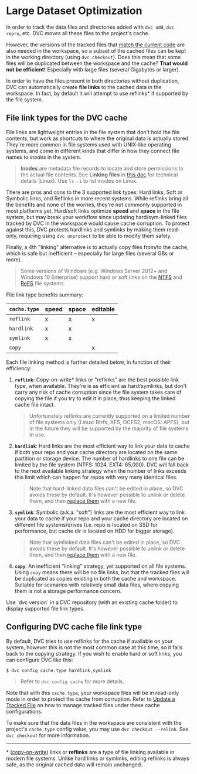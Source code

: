 # Large Dataset Optimization

In order to track the data files and directories added with `dvc add`,
`dvc repro`, etc. DVC moves all these files to the project's <abbr>cache</abbr>.

However, the versions of the tracked files that
[match the current code](/doc/user-guide/project-structure) are also needed in
the <abbr>workspace</abbr>, so a subset of the cached files can be kept in the
working directory (using `dvc checkout`). Does this mean that some files will be
duplicated between the workspace and the cache? **That would not be efficient!**
Especially with large files (several Gigabytes or larger).

In order to have the files present in both directories without duplication, DVC
can automatically create **file links** to the cached data in the workspace. In
fact, by default it will attempt to use reflinks\* if supported by the file
system.

## File link types for the DVC cache

File links are lightweight entries in the file system that don't hold the file
contents, but work as shortcuts to where the original data is actually stored.
They're more common in file systems used with UNIX-like operating systems, and
come in different kinds that differ in how they connect file names to _inodes_
in the system.

> **Inodes** are metadata file records to locate and store permissions to the
> actual file contents. See **Linking files** in
> [this doc](https://devconnected.com/understanding-hard-and-soft-links-on-linux)
> for technical details (Linux). Use `ls -i` to list inodes on Linux.

There are pros and cons to the 3 supported link types: Hard links, Soft or
Symbolic links, and Reflinks in more recent systems. While reflinks bring all
the benefits and none of the worries, they're not commonly supported in most
platforms yet. Hard/soft links optimize **speed** and **space** in the file
system, but may break your workflow since updating hard/sym-linked files tracked
by DVC in the <abbr>workspace</abbr> would cause <abbr>cache</abbr> corruption.
To protect against this, DVC protects hardlinks and symlinks by making them
read-only, requiring using `dvc unprotect` to be able to modify them safely.

Finally, a 4th "linking" alternative is to actually copy files from/to the
cache, which is safe but inefficient – especially for large files (several GBs
or more).

> Some versions of Windows (e.g. Windows Server 2012+ and Windows 10 Enterprise)
> support hard or soft links on the
> [NTFS](https://support.microsoft.com/en-us/help/100108/overview-of-fat-hpfs-and-ntfs-file-systems)
> and
> [ReFS](https://docs.microsoft.com/en-us/windows-server/storage/refs/refs-overview)
> file systems.

File link type benefits summary:

| `cache.type` | speed | space | editable |
| ------------ | ----- | ----- | -------- |
| `reflink`    | x     | x     | x        |
| `hardlink`   | x     | x     |          |
| `symlink`    | x     | x     |          |
| `copy`       |       |       | x        |

Each file linking method is further detailed below, in function of their
efficiency:

1. **`reflink`**: Copy-on-write\* links or "reflinks" are the best possible link
   type, when available. They're is as efficient as hard/symlinks, but don't
   carry any risk of cache corruption since the file system takes care of
   copying the file if you try to edit it in place, thus keeping the linked
   cache file intact.

   > Unfortunately reflinks are currently supported on a limited number of file
   > systems only (Linux: Btrfs, XFS, OCFS2; macOS: APFS), but in the future
   > they will be supported by the majority of file systems in use.

2. **`hardlink`**: Hard links are the most efficient way to link your data to
   cache if both your repo and your cache directory are located on the same
   partition or storage device. The number of hardlinks to one file can be
   limited by the file system (NTFS: 1024, EXT4: 65,000). DVC will fall back to
   the next available linking strategy when the number of links exceeds this
   limit which can happen for repos with very many identical files.

   > Note that hard-linked data files can't be edited in place, so DVC avoids
   > these by default. It's however possible to unlink or delete them, and then
   > [replace them] with a new file.

3. **`symlink`**: Symbolic (a.k.a. "soft") links are the most efficient way to
   link your data to cache if your repo and your cache directory are located on
   different file systems/drives (i.e. repo is located on SSD for performance,
   but cache dir is located on HDD for bigger storage).

   > Note that symlinked data files can't be edited in place, so DVC avoids
   > these by default. It's however possible to unlink or delete them, and then
   > [replace them] with a new file.

4. **`copy`**: An inefficient "linking" strategy, yet supported on all file
   systems. Using `copy` means there will be no file links, but that the tracked
   files will be duplicated as copies existing in both the cache and
   <abbr>workspace</abbr>. Suitable for scenarios with relatively small data
   files, where copying them is not a storage performance concern.

[replace them]: /doc/user-guide/how-to/update-tracked-files

<admon type="tip">   
Use `dvc version` in a DVC repository (with an existing cache folder) to display supported file link types.
</admon>

## Configuring DVC cache file link type

By default, DVC tries to use reflinks for the <abbr>cache</abbr> if available on
your system, however this is not the most common case at this time, so it falls
back to the copying strategy. If you wish to enable hard or soft links, you can
configure DVC like this:

```cli
$ dvc config cache.type hardlink,symlink
```

> Refer to `dvc config cache` for more details.

Note that with this `cache.type`, your workspace files will be in read-only mode
in order to protect the cache from corruption. Refer to
[Update a Tracked File](/doc/user-guide/how-to/update-tracked-files) on how to
manage tracked files under these cache configurations.

To make sure that the data files in the workspace are consistent with the
<abbr>project</abbr>'s `cache.type` config value, you may use
`dvc checkout --relink`. See `dvc checkout` for more information.

---

<admon>
   
\* ([copy-on-write](https://en.wikipedia.org/wiki/Copy-on-write)) links or
**reflinks** are a type of file linking available in modern file systems. Unlike
hard links or symlinks, editing reflinks is always safe, as the original
<abbr>cached</abbr> data will remain unchanged.

</admon>
